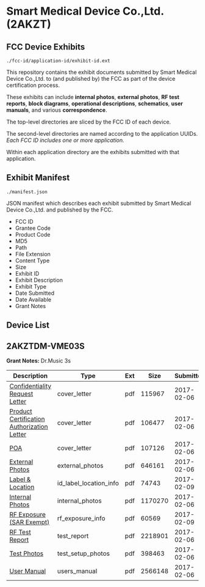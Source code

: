 # Smart Medical Device Co.,Ltd. (2AKZT)
## FCC Device Exhibits

```
./fcc-id/application-id/exhibit-id.ext
```

This repository contains the exhibit documents submitted by Smart Medical Device Co.,Ltd. to (and published by) the FCC as part of the device certification process.

These exhibits can include **internal photos**, **external photos**, **RF test reports**, **block diagrams**, **operational descriptions**, **schematics**, **user manuals**, and various **correspondence**.

The top-level directories are sliced by the FCC ID of each device.

The second-level directories are named according to the application UUIDs. *Each FCC ID includes one or more application.*

Within each application directory are the exhibits submitted with that application. 

## Exhibit Manifest

```
./manifest.json
```

JSON manifest which describes each exhibit submitted by Smart Medical Device Co.,Ltd. and published by the FCC.

- FCC ID
- Grantee Code
- Product Code
- MD5
- Path
- File Extension
- Content Type
- Size
- Exhibit ID
- Exhibit Description
- Exhibit Type
- Date Submitted
- Date Available
- Grant Notes

## Device List
## 2AKZTDM-VME03S
**Grant Notes:** Dr.Music 3s

| Description | Type | Ext | Size | Submitted | Available |
| ----------- | ---- | --- | ---- | --------- | --------- |
| [Confidentiality Request Letter](2AKZTDM-VME03S/6b2157da19489312b7a3f9ea32f73326/3277218.pdf) | cover_letter | pdf | 115967 | 2017-02-06 | 2017-02-06 |
| [Product Certification Authorization Letter](2AKZTDM-VME03S/6b2157da19489312b7a3f9ea32f73326/3277219.pdf) | cover_letter | pdf | 106477 | 2017-02-06 | 2017-02-06 |
| [POA](2AKZTDM-VME03S/6b2157da19489312b7a3f9ea32f73326/3277220.pdf) | cover_letter | pdf | 107126 | 2017-02-06 | 2017-02-06 |
| [External Photos](2AKZTDM-VME03S/6b2157da19489312b7a3f9ea32f73326/3277213.pdf) | external_photos | pdf | 646161 | 2017-02-06 | 2017-08-05 |
| [Label & Location](2AKZTDM-VME03S/6b2157da19489312b7a3f9ea32f73326/3279872.pdf) | id_label_location_info | pdf | 74743 | 2017-02-09 | 2017-02-06 |
| [Internal Photos](2AKZTDM-VME03S/6b2157da19489312b7a3f9ea32f73326/3277214.pdf) | internal_photos | pdf | 1170270 | 2017-02-06 | 2017-08-05 |
| [RF Exposure (SAR Exempt)](2AKZTDM-VME03S/6b2157da19489312b7a3f9ea32f73326/3279871.pdf) | rf_exposure_info | pdf | 60569 | 2017-02-09 | 2017-02-06 |
| [RF Test Report](2AKZTDM-VME03S/6b2157da19489312b7a3f9ea32f73326/3277207.pdf) | test_report | pdf | 2218901 | 2017-02-06 | 2017-02-06 |
| [Test Photos](2AKZTDM-VME03S/6b2157da19489312b7a3f9ea32f73326/3277215.pdf) | test_setup_photos | pdf | 398463 | 2017-02-06 | 2017-08-05 |
| [User Manual](2AKZTDM-VME03S/6b2157da19489312b7a3f9ea32f73326/3277216.pdf) | users_manual | pdf | 2566148 | 2017-02-06 | 2017-08-05 |
